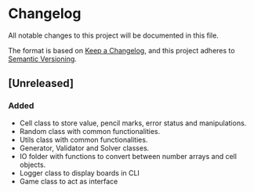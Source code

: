 # Changelog

All notable changes to this project will be documented in this file.

The format is based on [Keep a Changelog](https://keepachangelog.com/en/1.0.0/),
and this project adheres to [Semantic Versioning](https://semver.org/spec/v2.0.0.html).

## [Unreleased]

### Added

- Cell class to store value, pencil marks, error status and manipulations.
- Random class with common functionalities.
- Utils class with common functionalities.
- Generator, Validator and Solver classes.
- IO folder with functions to convert between number arrays and cell objects.
- Logger class to display boards in CLI
- Game class to act as interface
